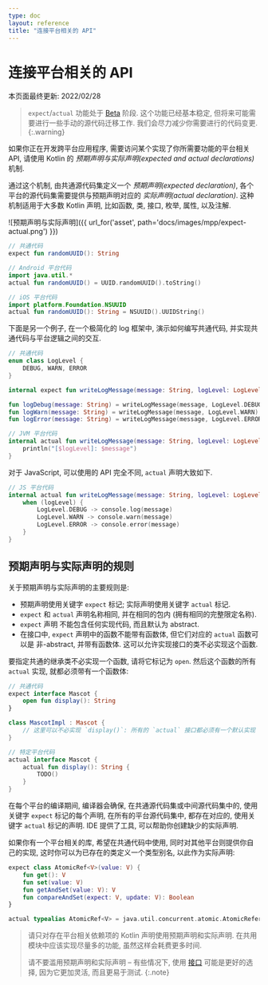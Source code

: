 ```yaml
---
type: doc
layout: reference
title: "连接平台相关的 API"
---
```


# 连接平台相关的 API

本页面最终更新: 2022/02/28

> `expect`/`actual` 功能处于 [Beta](../components-stability.html) 阶段.
> 这个功能已经基本稳定, 但将来可能需要进行一些手动的源代码迁移工作.
> 我们会尽力减少你需要进行的代码变更.
{:.warning}

如果你正在开发跨平台应用程序, 需要访问某个实现了你所需要功能的平台相关 API,
请使用 Kotlin 的 _预期声明与实际声明(expected and actual declarations)_ 机制.

通过这个机制, 由共通源代码集定义一个 _预期声明(expected declaration)_,
各个平台的源代码集需要提供与预期声明对应的 _实际声明(actual declaration)_.
这种机制适用于大多数 Kotlin 声明, 比如函数, 类, 接口, 枚举, 属性, 以及注解.

![预期声明与实际声明]({{ url_for('asset', path='docs/images/mpp/expect-actual.png') }})

```kotlin
// 共通代码
expect fun randomUUID(): String
```

```kotlin
// Android 平台代码
import java.util.*
actual fun randomUUID() = UUID.randomUUID().toString()
```

```kotlin
// iOS 平台代码
import platform.Foundation.NSUUID
actual fun randomUUID(): String = NSUUID().UUIDString()
```

下面是另一个例子, 在一个极简化的 log 框架中, 演示如何编写共通代码, 并实现共通代码与平台逻辑之间的交互.

```kotlin
// 共通代码
enum class LogLevel {
    DEBUG, WARN, ERROR
}

internal expect fun writeLogMessage(message: String, logLevel: LogLevel)

fun logDebug(message: String) = writeLogMessage(message, LogLevel.DEBUG)
fun logWarn(message: String) = writeLogMessage(message, LogLevel.WARN)
fun logError(message: String) = writeLogMessage(message, LogLevel.ERROR)
```

```kotlin
// JVM 平台代码
internal actual fun writeLogMessage(message: String, logLevel: LogLevel) {
    println("[$logLevel]: $message")
}
```

对于 JavaScript, 可以使用的 API 完全不同, `actual` 声明大致如下.

```kotlin
// JS 平台代码
internal actual fun writeLogMessage(message: String, logLevel: LogLevel) {
    when (logLevel) {
        LogLevel.DEBUG -> console.log(message)
        LogLevel.WARN -> console.warn(message)
        LogLevel.ERROR -> console.error(message)
    }
}
```

## 预期声明与实际声明的规则

关于预期声明与实际声明的主要规则是:
* 预期声明使用关键字 `expect` 标记; 实际声明使用关键字 `actual` 标记.
* `expect` 和 `actual` 声明名称相同, 并在相同的包内 (拥有相同的完整限定名称).
* `expect` 声明 不能包含任何实现代码, 而且默认为 abstract.
* 在接口中, `expect` 声明中的函数不能带有函数体, 但它们对应的 `actual` 函数可以是 非-abstract, 并带有函数体.
这可以允许实现接口的类不必实现这个函数.

要指定共通的继承类不必实现一个函数, 请将它标记为 `open`.
然后这个函数的所有 `actual` 实现, 就都必须带有一个函数体:

```kotlin
// 共通代码
expect interface Mascot {
    open fun display(): String
}

class MascotImpl : Mascot {
    // 这里可以不必实现 `display()`: 所有的 `actual` 接口都必须有一个默认实现
}

// 特定平台代码
actual interface Mascot {
    actual fun display(): String {
        TODO()
    }
}
```

在每个平台的编译期间, 编译器会确保, 在共通源代码集或中间源代码集中的, 使用关键字 `expect` 标记的每个声明,
在所有的平台源代码集中, 都存在对应的, 使用关键字 `actual` 标记的声明.
IDE 提供了工具, 可以帮助你创建缺少的实际声明.

如果你有一个平台相关的库, 希望在共通代码中使用, 同时对其他平台则提供你自己的实现,
这时你可以为已存在的类定义一个类型别名, 以此作为实际声明:

```kotlin
expect class AtomicRef<V>(value: V) {
    fun get(): V
    fun set(value: V)
    fun getAndSet(value: V): V
    fun compareAndSet(expect: V, update: V): Boolean
}
```

```kotlin
actual typealias AtomicRef<V> = java.util.concurrent.atomic.AtomicReference<V>
```

> 请只对存在平台相关依赖项的 Kotlin 声明使用预期声明和实际声明.
> 在共用模块中应该实现尽量多的功能, 虽然这样会耗费更多时间.
>
> 请不要滥用预期声明和实际声明 – 有些情况下, 使用 [接口](interfaces.html) 可能是更好的选择,
> 因为它更加灵活, 而且更易于测试.
{:.note}
